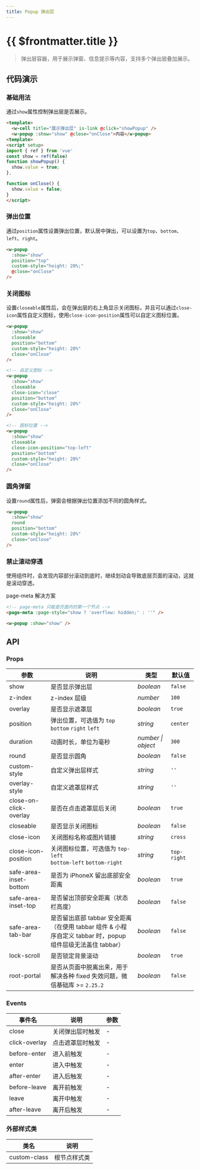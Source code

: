 ```yaml
---
title: Popup 弹出层
---
```


# {{ $frontmatter.title }}

>弹出层容器，用于展示弹窗、信息提示等内容，支持多个弹出层叠加展示。


## 代码演示

### 基础用法

通过`show`属性控制弹出层是否展示。

```html
<template>
  <w-cell title="展示弹出层" is-link @click="showPopup" />
  <w-popup :show="show" @close="onClose">内容</w-popup>
<template>
<script setup>
import { ref } from 'vue'
const show = ref(false)
function showPopup() {
  show.value = true;
},

function onClose() {
  show.value = false;
}
</script>
```

### 弹出位置

通过`position`属性设置弹出位置，默认居中弹出，可以设置为`top`、`bottom`、`left`、`right`。

```html
<w-popup
  :show="show"
  position="top"
  custom-style="height: 20%;"
  @close="onClose"
/>
```

### 关闭图标

设置`closeable`属性后，会在弹出层的右上角显示关闭图标，并且可以通过`close-icon`属性自定义图标，使用`close-icon-position`属性可以自定义图标位置。

```html
<w-popup
  :show="show"
  closeable
  position="bottom"
  custom-style="height: 20%"
  close="onClose"
/>

<!-- 自定义图标 -->
<w-popup
  :show="show"
  closeable
  close-icon="close"
  position="bottom"
  custom-style="height: 20%"
  close="onClose"
/>

<!-- 图标位置 -->
<w-popup
  :show="show"
  closeable
  close-icon-position="top-left"
  position="bottom"
  custom-style="height: 20%"
  close="onClose"
/>
```

### 圆角弹窗

设置`round`属性后，弹窗会根据弹出位置添加不同的圆角样式。

```html
<w-popup
  :show="show"
  round
  position="bottom"
  custom-style="height: 20%"
  close="onClose"
/>
```

### 禁止滚动穿透

使用组件时，会发现内容部分滚动到底时，继续划动会导致底层页面的滚动，这就是滚动穿透。

page-meta 解决方案

```html
<!-- page-meta 只能是页面内的第一个节点 -->
<page-meta :page-style="show ? 'overflow: hidden;' : ''" />

<w-popup :show="show" />
```

## API

### Props

| 参数 | 说明 | 类型 | 默认值 |
| --- | --- | --- | --- |
| show | 是否显示弹出层 | _boolean_ | `false` |
| z-index | z-index 层级 | _number_ | `100` |
| overlay | 是否显示遮罩层 | _boolean_ | `true` |
| position | 弹出位置，可选值为 `top` `bottom` `right` `left` | _string_ | `center` |
| duration | 动画时长，单位为毫秒 | _number \| object_ | `300` |
| round | 是否显示圆角 | _boolean_ | `false` |
| custom-style | 自定义弹出层样式 | _string_ | `''` |
| overlay-style | 自定义遮罩层样式 | _string_ | `''` |
| close-on-click-overlay | 是否在点击遮罩层后关闭 | _boolean_ | `true` |
| closeable | 是否显示关闭图标 | _boolean_ | `false` |
| close-icon | 关闭图标名称或图片链接 | _string_ | `cross` |
| close-icon-position | 关闭图标位置，可选值为 `top-left`<br>`bottom-left` `bottom-right` | _string_ | `top-right` |
| safe-area-inset-bottom | 是否为 iPhoneX 留出底部安全距离 | _boolean_ | `true` |
| safe-area-inset-top | 是否留出顶部安全距离（状态栏高度） | _boolean_ | `false` |
| safe-area-tab-bar | 是否留出底部 tabbar 安全距离（在使用 tabbar 组件 & 小程序自定义 tabbar 时，popup 组件层级无法盖住 tabbar） | _boolean_ | `false` |
| lock-scroll | 是否锁定背景滚动 | _boolean_ | `true` |
| root-portal | 是否从页面中脱离出来，用于解决各种 fixed 失效问题，微信基础库 >= `2.25.2 ` | _boolean_ | `false` |

### Events

| 事件名             | 说明             | 参数 |
| ------------------ | ---------------- | ---- |
| close         | 关闭弹出层时触发 | -    |
| click-overlay | 点击遮罩层时触发 | -    |
| before-enter  | 进入前触发       | -    |
| enter         | 进入中触发       | -    |
| after-enter   | 进入后触发       | -    |
| before-leave  | 离开前触发       | -    |
| leave         | 离开中触发       | -    |
| after-leave   | 离开后触发       | -    |

### 外部样式类

| 类名         | 说明         |
| ------------ | ------------ |
| custom-class | 根节点样式类 |

